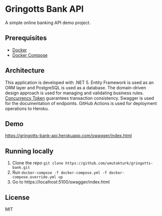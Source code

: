 # Gringotts Bank API
A simple online banking API demo project.

## Prerequisites
 - [Docker](https://www.docker.com/get-started)
 - [Docker Compose](https://docs.docker.com/compose/install/)

## Architecture
This application is developed with .NET 5. Entity Framework is used as an ORM layer and PostgreSQL is used as a database. 
The domain-driven design approach is used for managing and validating business rules. [Concurrency Token](https://www.npgsql.org/efcore/modeling/concurrency.html) 
guarantees transaction consistency. Swagger is used for the documentation of endpoints. 
GitHub Actions is used for deployment operations to Heroku.

## Demo
https://gringotts-bank-api.herokuapp.com/swagger/index.html

## Running locally
1. Clone the repo `git clone https://github.com/umutakturk/gringotts-bank.git`
2. Run `docker-compose -f docker-compose.yml -f docker-compose.override.yml up`
3. Go to https://localhost:5100/swagger/index.html

## License
MIT

